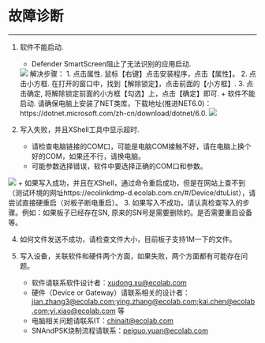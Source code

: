 # 故障诊断
***
1. 软件不能启动.
   +  Defender SmartScreen阻止了无法识别的应用启动.
   <img src="/img/issue1_troubleshotting.png"/>
   解决步骤：
      1. 点击属性.
         鼠标【右键】点击安装程序，点击【属性】。
      2. 点击小方框.
         在打开的窗口中，找到【解除锁定】，点击前面的【小方框】.
      3. 点击确定, 将解除锁定前面的小方框【勾选】上，点击【确定】即可.
   + 软件不能启动. 请确保电脑上安装了NET类库，下载地址(推进NET6.0)：https://dotnet.microsoft.com/zh-cn/download/dotnet/6.0.
   <img src="/img/issue2_resolve_troubleshooting.png"/>


2. 写入失败，并且XShell工具中显示超时.
   + 请检查电脑链接的COM口，可能是电脑COM接触不好，请在电脑上换个好的COM，如果还不行，请换电脑。
   + 可能参数选择错误，软件中要选择正确的COM口和参数。
  <img src="/img/main_help_troubleshooting1.png"/>
   + 如果写入成功，并且在XShell，通过命令重启成功，但是在网站上查不到（测试环境的网址https://ecolinkdmp-d.ecolab.com.cn/#/Device/dtuList），请尝试直接硬重启（对板子断电重启）。
3. 如果写入不成功，请认真检查写入的步骤。例如：如果板子已经存在SN, 原来的SN号是需要删除的。是否需要重启设备等。

4. 如何文件发送不成功，请检查文件大小，目前板子支持1M一下的文件。

5. 写入设备，关联软件和硬件两个方面，如果失败，两个方面都有可能存在问题。
   + 软件请联系软件设计者：xudong.xu@ecolab.com
   + 硬件（Device or Gateway）请联系相关的设计者：jian.zhang3@ecolab.com;ying.zhang@ecolab.com;kai.chen@ecolab.com;yi.xiao@ecolab.com 等
   + 电脑相关问题请联系IT：chinait@ecolab.com
   + SNAndPSK烧制流程请联系：peiguo.yuan@ecolab.com


